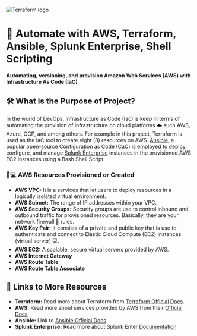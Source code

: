 <br>

<img src="https://coadcpgis.s3.amazonaws.com/Terraform_PrimaryLogo_ColorWhite_RGB.png" alt="Terraform logo" style="margin-top:50px"></img>

# 🤖  Automate with AWS, Terraform, Ansible, Splunk Enterprise, Shell Scripting

**Automating, versioning, and provision Amazon Web Services (AWS) with Infrastructure As Code (IaC)**

## 🛠️  What is the Purpose of  Project?

In the world of DevOps, Infrastructure as Code (Iac) is keep in terms of automating the provision of infrastructure on cloud platforms ☁️  such AWS, Azure, GCP, and among others. 
For example in this project, Terraform is used as the IaC tool to create eight (8) resources on AWS. [Ansible](https://docs.ansible.com/), a popular open-source Configuration as Code (CaC)
is employed to deploy, configure, and manage [Splunk Enterprise](https://docs.splunk.com/Documentation/Splunk) instances in the provisioned AWS EC2 instances using a Bash Shell Script. 

### 🧑💻 AWS Resources Provisioned or Created

- **AWS VPC:** It is a services that let users to deploy resources in a logically isolated virtual environment.
- **AWS Subnet:** The range of IP addresses within your VPC.
- **AWS Security Groups:** Security groups are use to control inbound and outbound traffic for provisioned resources. Basically, they are your network firewall 🧱 rules.
- **AWS Key Pair:** It consists of a private and public key that is use to authenticate and connect to Elastic Cloud Compute (EC2) instances (virtual server) 💻.
- **AWS EC2:** A scalable, secure virtual servers provided by AWS.
- **AWS Internet Gateway**
- **AWS Route Table**
- **AWS Route Table Associate**

## 📃 Links to More Resources

- **Terraform:** Read more about Terraform from [Terraform Official Docs](https://registry.terraform.io/providers/hashicorp/aws/latest/docs).
- **AWS:** Read more about services provided by AWS from their [Official Docs](https://docs.aws.amazon.com/)
- **Ansible:** Link to [Ansible Official Docs](https://docs.ansible.com/)
- **Splunk Enterprise:** Read more about Splunk Enter [Documentation](https://docs.splunk.com/Documentation/Splunk)
